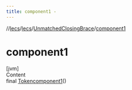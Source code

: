 ```yaml
---
title: component1 -
---
```

//[lecs](../../index.md)/[lecs](../index.md)/[UnmatchedClosingBrace](index.md)/[component1](component1.md)



# component1  
[jvm]  
Content  
final [Token](../-token/index.md)[component1](component1.md)()  
  



